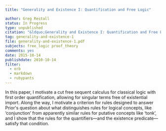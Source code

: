 ```yaml
---
title: "Generality and Existence I: Quantification and Free Logic"

author: Greg Restall
status: In Progress
type: unpublished
citation: "&ldquo;Generality and Existence I: Quantification and Free Logic,&rdquo; article in progress."
tag: generality-and-existence-1
file: generality-and-existence-1.pdf
subjects: free_logic proof_theory 
comments: yes
date: 2015-10-14
publishdate: 2010-10-14
filter:
  - erb
  - markdown
  - rubypants
---
```

In this paper, I motivate a cut free sequent calculus for classical logic with first order quantification, allowing for singular terms free of existential import. Along the way, I motivate a criterion for rules designed to answer Prior's question about what distinguishes rules for logical concepts, like &lsquo;conjunction&rsquo; from apparently similar rules for putative concepts like &lsquo;tonk&rsquo;, and I show that the rules for the quantifiers&mdash;and the existence predicate&mdash;satisfy that condition.

